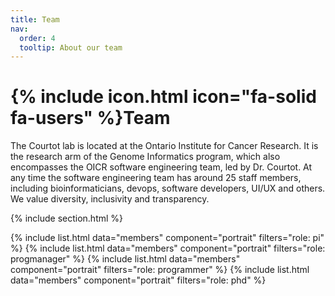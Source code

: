 ```yaml
---
title: Team
nav:
  order: 4
  tooltip: About our team
---
```


# {% include icon.html icon="fa-solid fa-users" %}Team

The Courtot lab is located at the Ontario Institute for Cancer Research. It is the research arm of the Genome Informatics program, which also encompasses the OICR software engineering team, led by Dr. Courtot. At any time the software engineering team has around 25 staff members, including bioinformaticians, devops, software developers, UI/UX and others. We value diversity, inclusivity and transparency.



{% include section.html %}

{% include list.html data="members" component="portrait" filters="role: pi" %}
{% include list.html data="members" component="portrait" filters="role: progmanager" %}
{% include list.html data="members" component="portrait" filters="role: programmer" %}
{% include list.html data="members" component="portrait" filters="role: phd" %}



